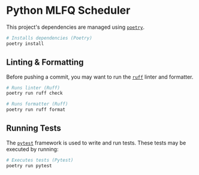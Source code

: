 # Python MLFQ Scheduler

This project's dependencies are managed using [`poetry`](https://github.com/python-poetry/poetry).

```bash
# Installs dependencies (Poetry)
poetry install
```

## Linting & Formatting

Before pushing a commit, you may want to run the [`ruff`](https://github.com/astral-sh/ruff) linter and formatter.

```bash
# Runs linter (Ruff)
poetry run ruff check

# Runs formatter (Ruff)
poetry run ruff format
```

## Running Tests

The [`pytest`](https://github.com/pytest-dev/pytest) framework is used to write and run tests. These tests may be executed by running:

```bash
# Executes tests (Pytest)
poetry run pytest
```

